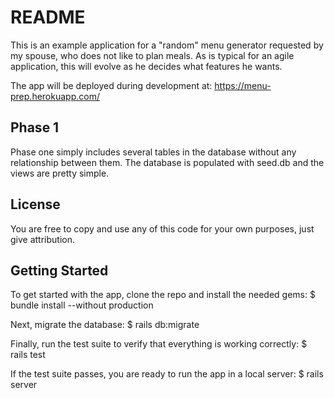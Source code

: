 # README

This is an example application for a "random" menu generator requested by my spouse, 
who does not like to plan meals.  As is typical for an agile application, this will
evolve as he decides what features he wants.  

The app will be deployed during development at: https://menu-prep.herokuapp.com/


## Phase 1

Phase one simply includes several tables in the database without any relationship 
between them.  The database is populated with seed.db and the views are pretty simple.

## License

You are free to copy and use any of this code for your own purposes, just give
attribution.  

## Getting Started

To get started with the app, clone the repo and install the needed gems:
$ bundle install --without production


Next, migrate the database:
$ rails db:migrate

Finally, run the test suite to verify that everything is working correctly:
$ rails test

If the test suite passes, you are ready to run the app in a local server:
$ rails server



